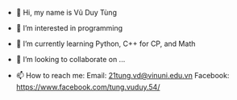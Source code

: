 - 👋 Hi, my name is Vũ Duy Tùng

- 👀 I’m interested in programming

- 🌱 I’m currently learning Python, C++ for CP, and Math

- 💞️ I’m looking to collaborate on ...

- 📫 How to reach me:
Email: 21tung.vd@vinuni.edu.vn
Facebook: https://www.facebook.com/tung.vuduy.54/

<!---
vu-duy-tung/vu-duy-tung is a ✨ special ✨ repository because its `README.md` (this file) appears on your GitHub profile.
You can click the Preview link to take a look at your changes.
--->
